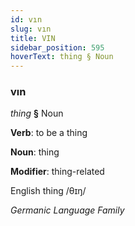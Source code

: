 ```yaml
---
id: vın
slug: vın
title: VIN
sidebar_position: 595
hoverText: thing § Noun
---
```


### vın

*thing* **§** Noun

**Verb**: to be a thing

**Noun**: thing

**Modifier**: thing-related

English thing /θɪŋ/

*Germanic Language Family*